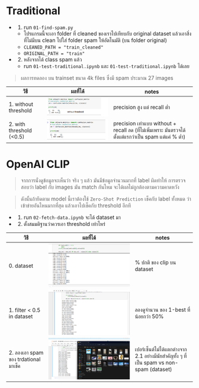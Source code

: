 # Traditional
- 1. run `01-find-spam.py`
	- โปรแกรมนี้จะเอา folder ที่ cleaned ของเราไปเทียบกับ original dataset แล้วเอาสิ่งที่ไม่มีบน clean ไปใส่ folder spam ให้อัตโนมัติ (บน folder original)
	- `CLEANED_PATH = "train_cleaned"`
	- `ORIGINAL_PATH = "train"`
- 2. หลังจากได้ class spam แล้ว
	- run `01-test-traditional.ipynb` และ `01-test-traditional.ipynb` ได้เลย

> ผลการทดลอง บน trainset ขนาด 4k files ซึ่งมี spam ประมาณ 27 images


| วิธี | ผลที่ได้ |  notes |
|---|---|---|
| 1. without threshold | ![/spam-class-result-without.png](spam-class-result-without.png) | precision สูง แต่ recall ต่ำ |
| 2. with threshold (<0.5) | ![/spam-class-result-with.png](spam-class-result-with.png)  | precision เท่าแบบ without + recall ลด (ที่ไม่เพิ่มเพราะ มันตรวจได้ตั้งแต่แรกว่าเป็น spam แต่แค่ % ต่ำ) |


# OpenAI CLIP

> จากการนั่งดูข้อมูลจะเห็นว่า จริง ๆ แล้ว มันมีข้อมูลจำนวนมากที่ label ผิดทำให้ การตรวจสอบว่า label กับ images มัน match กันไหม จะได้ผลไม่ถูกต้องตามความคาดหวัง

> ดังนั้นถ้ายึดตาม model นี้เราต้องใช้ `Zero-Shot Prediction` เช็คกับ label ทั้งหมด ว่าเข้าข่ายอันไหนมากที่สุด แล้วเอาไปเช็คกับ threshold อีกที


- 1. run `02-fetch-data.ipynb` จะได้ dataset มา

- 2. ตั้งสมมติฐานว่าควรเอา threshold เท่าไหร่

| วิธี | ผลที่ได้ |  notes |
|---|---|---|
| 0. dataset | ![clip-normal.png](clip-normal.png) | % ปกติ ของ clip บน dataset |
| 1. filter < 0.5 in dataset | ![/clip-filter-threshold.png](clip-filter-threshold.png) | ลองดูจำนวน ของ 1-best ที่น้อยกว่า 50% |
| 2. ลองเอา spam ของ trdational มาเช็ค | ![/clip-k-best-1.png](clip-k-best-1.png)  | เปอร์เซ็นต์ไม่ได้แตกต่างจาก 2.1 อย่างมีนัยสำคัญทั้ง ๆ ที่เป็น spam vs non-spam (dataset) |
